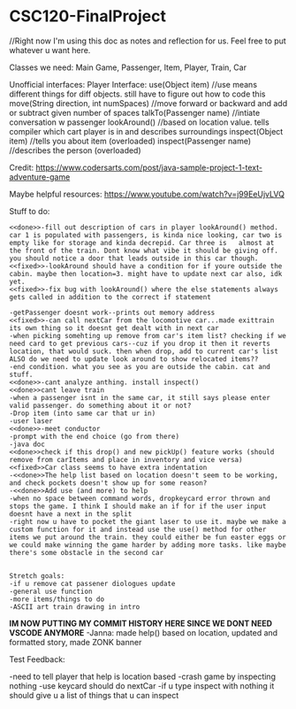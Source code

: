 # CSC120-FinalProject
//Right now I'm using this doc as notes and reflection for us. Feel free to put whatever u want here.

Classes we need: Main Game, Passenger, Item, Player, Train, Car

Unofficial interfaces:
    Player Interface: 
        use(Object item) //use means different things for diff objects. still have to figure out how to code this
        move(String direction, int numSpaces) //move forward or backward and add or subtract given number of spaces
        talkTo(Passenger name) //intiate conversation w passenger
        lookAround() //based on location value. tells compiler which cart player is in and describes surroundings
        inspect(Object item) //tells you about item (overloaded)
        inspect(Passenger name) //describes the person (overloaded)

Credit: https://www.codersarts.com/post/java-sample-project-1-text-adventure-game

Maybe helpful resources: https://www.youtube.com/watch?v=j99EeUjvLVQ




Stuff to do:

    <<done>>-fill out description of cars in player lookAround() method. car 1 is populated with passengers, is kinda nice looking, car two is empty like for storage and kinda decrepid. Car three is   almost at the front of the train. Dont know what vibe it should be giving off. you should notice a door that leads outside in this car though.
    <<fixed>>-lookAround should have a condition for if youre outside the cabin. maybe then location=3. might have to update next car also, idk yet.
    <<fixed>>-fix bug with lookAround() where the else statements always gets called in addition to the correct if statement

    -getPassenger doesnt work--prints out memory address
    <<fixed>>-can call nextCar from the locomotive car...made exittrain its own thing so it doesnt get dealt with in next car
    -when picking somehting up remove from car's item list? checking if we need card to get previous cars--cuz if you drop it then it reverts location, that would suck. then when drop, add to current car's list ALSO do we need to update look around to show relocated items??
    -end condition. what you see as you are outside the cabin. cat and stuff.
    <<done>>-cant analyze anthing. install inspect()
    <<done>>cant leave train
    -when a passenger isnt in the same car, it still says please enter valid passenger. do something about it or not?
    -Drop item (into same car that ur in)
    -user laser
    <<done>>-meet conductor
    -prompt with the end choice (go from there)
    -java doc
    <<done>>check if this drop() and new pickUp() feature works (should remove from carItems and place in inventory and vice versa)
    <<fixed>>Car class seems to have extra indentation
    -<<done>>The help list based on location doesn't seem to be working, and check pockets doesn't show up for some reason? 
    -<<done>>Add use (and more) to help
    -when no space between command words, dropkeycard error thrown and stops the game. I think I should make an if for if the user input doesnt have a next in the split
    -right now u have to pocket the giant laser to use it. maybe we make a custom function for it and instead use the use() method for other items we put around the train. they could either be fun easter eggs or we could make winning the game harder by adding more tasks. like maybe there's some obstacle in the second car

    
    Stretch goals:
    -if u remove cat passener diologues update
    -general use function
    -more items/things to do
    -ASCII art train drawing in intro



  **IM NOW PUTTING MY COMMIT HISTORY HERE SINCE WE DONT NEED VSCODE ANYMORE**
  -Janna: made help() based on location, updated and formatted story, made ZONK banner



  Test Feedback:

  -need to tell player that help is location based
  -crash game by inspecting nothing
  -use keycard should do nextCar
  -if u type inspect with nothing it should give u a list of things that u can inspect